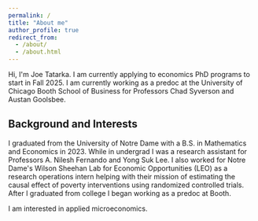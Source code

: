 ```yaml
---
permalink: /
title: "About me"
author_profile: true
redirect_from: 
  - /about/
  - /about.html
---
```


Hi, I'm Joe Tatarka. I am currently applying to economics PhD programs to start in Fall 2025. I am currently working as a predoc at the University of Chicago Booth School of Business for Professors Chad Syverson and Austan Goolsbee.


## Background and Interests
I graduated from the University of Notre Dame with a B.S. in Mathematics and Economics in 2023. While in undergrad I was a research assistant for Professors A. Nilesh Fernando and Yong Suk Lee. I also worked for Notre Dame's Wilson Sheehan Lab for Economic Opportunities (LEO) as a research operations intern helping with their mission of estimating the causal effect of poverty interventions using randomized controlled trials. After I graduated from college I began working as a predoc at Booth.

I am interested in applied microeconomics.



